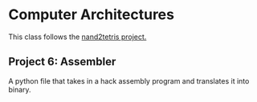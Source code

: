 # Computer Architectures
This class follows the [nand2tetris project.](https://www.nand2tetris.org/)

## Project 6: Assembler
A python file that takes in a hack assembly program and translates it into
binary.

